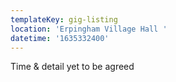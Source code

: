 ```yaml
---
templateKey: gig-listing
location: 'Erpingham Village Hall '
datetime: '1635332400'
---
```

Time & detail yet to be agreed